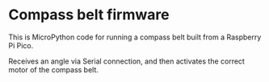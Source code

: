 Compass belt firmware
=====================

This is MicroPython code for running a compass belt built from a Raspberry Pi Pico.

Receives an angle via Serial connection, and then activates the correct motor of the compass belt.
